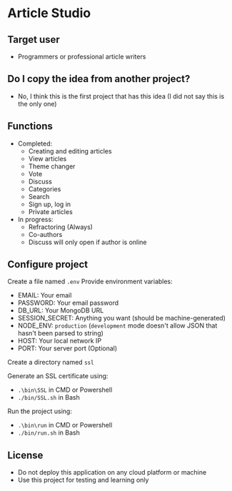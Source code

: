 # Article Studio

## Target user
- Programmers or professional article writers

## Do I copy the idea from another project?
- No, I think this is the first project that has this idea (I did not say this is the only one)

## Functions
- Completed:
    + Creating and editing articles
    + View articles
    + Theme changer
    + Vote
    + Discuss
    + Categories
    + Search
    + Sign up, log in
    + Private articles 
- In progress:
    + Refractoring (Always)
    + Co-authors
    + Discuss will only open if author is online

## Configure project
Create a file named `.env`
Provide environment variables:
- EMAIL: Your email
- PASSWORD: Your email password
- DB_URL: Your MongoDB URL
- SESSION_SECRET: Anything you want (should be machine-generated)
- NODE_ENV: `production` (`development` mode doesn't allow JSON that hasn't been parsed to string)
- HOST: Your local network IP
- PORT: Your server port (Optional)

Create a directory named `ssl`

Generate an SSL certificate using:
- `.\bin\SSL` in CMD or Powershell
- `./bin/SSL.sh` in Bash

Run the project using:
- `.\bin\run` in CMD or Powershell
- `./bin/run.sh` in Bash

## License
- Do not deploy this application on any cloud platform or machine
- Use this project for testing and learning only
